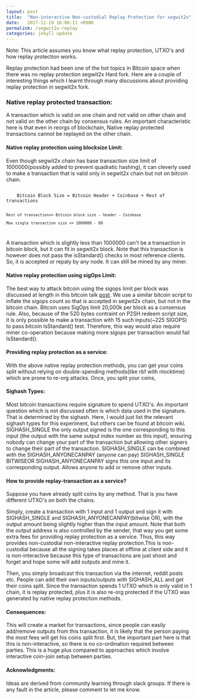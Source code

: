 ```yaml
---
layout: post
title:  "Non-interactive Non-custodial Replay Protection for segwit2x"
date:   2017-11-19 16:06:11 +0900
permalink: /segwit2x-replay
categories: jekyll update
---
```

Note: This article assumes you know what replay protection, UTXO's and how replay protection works.

Replay protection had been one of the hot topics in Bitcoin space when there was no replay protection segwit2x Hard fork. Here are a couple of interesting things which I learnt through many discussions about providing replay protection in segwit2x fork.

<h3>Native replay protected transaction:</h3>

A transaction which is valid on one chain and not valid on other chain and not valid on the other chain by consensus rules. An important characteristic here is that even in reorgs of blockchain, Native replay protected transactions cannot be replayed on the other chain.

<h4>Native replay protection using blocksize Limit:</h4>

Even though segwit2x chain has base transaction size limit of 1000000(possibly added to prevent quadratic hashing), it can cleverly used to make a transaction that is valid only in segwit2x chain but not on bitcoin chain.

<code>
    Bitcoin Block Size = Bitcoin Header + Coinbase + Rest of transactions

    Rest of transaction<= Bitcoin block size - header - Coinbase

    Max single transaction size <= 1000000 - 80
</code>

A transaction which is slightly less than 1000000 can't be a transaction in bitcoin block, but it can fit in segwit2x block. Note that this transaction is however does not pass the isStandard() checks in most reference clients. So, it is accepted or repaly by any node. It can still be mined by any miner.

<h4>Native replay protection using sigOps Limit:</h4>
The best way to attack bitcoin using the sigops limit per block was discussed at length in this bitcoin talk <a href="https://bitcointalk.org/index.php?topic=1166928.0;all">post</a>. We use a similar bitcoin script to inflate the sigops count so that is accepted in segwit2x chain, but not in the bitcoin chain. Bitcoin uses SigOps limit 20,000k per block as a consensus rule. Also, because of the 520 bytes contraint on P2SH redeem script size, it is only possible to make a transaction with 15 such inputs(~225 SIGOPS) to pass bitcoin IsStandard() test. Therefore, this way would also require miner co-operation because making more sigops per transaction would fail IsStandard(). 

<h4>Providing replay protection as a service:</h4>

With the above native replay protection methods, you can get your coins split without relying on double-spending methods(like rbf with nlocktime) which are prone to re-org attacks. Once, you split your coins,

<h4>Sighash Types:</h4>
Most bitcoin transactions require signature to spend UTXO's. An important question which is not discussed often is which data used in the signature. That is determined by the sighash. Here, I would just list the relevant sighash types for this experiment, but others can be found at bitcoin wiki.
SIGHASH_SINGLE the only output signed is the one corresponding to this input (the output with the same output index number as this input), ensuring nobody can change your part of the transaction but allowing other signers to change their part of the transaction.
SIGHASH_SINGLE can be combined with the SIGHASH_ANYONECANPAY (anyone can pay)
SIGHASH_SINGLE BITWISEOR SIGHASH_ANYONECANPAY signs this one input and its corresponding output. Allows anyone to add or remove other inputs.

<h4>How to provide replay-transaction as a service?</h4>

Suppose you have already split coins by any method. That is you have different UTXO's on both the chains.

Simply, create a transaction with 1 input and 1 output and sign it with SIGHASH_SINGLE and SIGHASH_ANYONECANPAY(bitwise OR), with the output amount being slightly higher than the input amount. Note that both the output address is also controlled by the sender, that way you get some extra fees for providing replay protection as a service. Thus, this way provides non-custodial non-interactive replay protection.This is non-custodial because all the signing takes places at offline at client side and it is non-interactive because this type of transactions are just shoot and forget and hope some will add outputs and mine it. 

Then, you simply broadcast this transaction via the internet, reddit posts etc. People can add their own inputs/outputs with SIGHASH_ALL and get their coins split. Since the transaction spends 1 UTXO which is only valid in 1 chain, it is replay protected, plus it is also re-org protected if the UTXO was generated by native replay protection methods. 

<h4>Consequences:</h4>

This will create a market for transactions, since people can easily add/remove outputs from this transaction, it is likely that the person paying the most fees will get his coins split first. But, the important part here is that this is non-interactive, so there is no co-ordination required between parties. This is a huge plus compared to approaches which involve interactive coin-join setup between parties.

<h4>Acknowledgments:</h4>
Ideas are derived from community learning through slack groups. If there is any fault in the article, please comment to let me know.